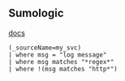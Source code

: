 Sumologic
-

[docs](https://help.sumologic.com/)

````
(_sourceName=my_svc)
| where msg = "log message"
| where msg matches "*regex*"
| where !(msg matches "http*")
````
